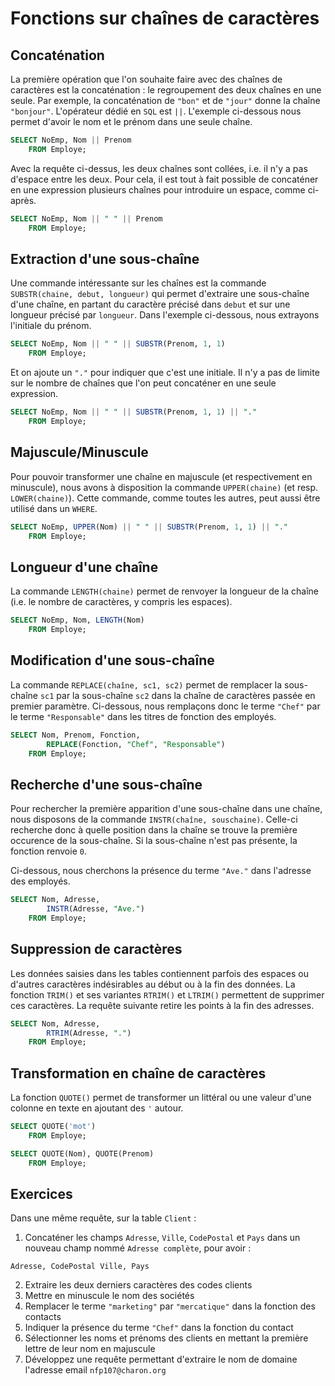 # Fonctions sur chaînes de caractères

## Concaténation

La première opération que l'on souhaite faire avec des chaînes de caractères est la concaténation : le regroupement des deux chaînes en une seule. Par exemple, la concaténation de `"bon"` et de `"jour"` donne la chaîne `"bonjour"`. L'opérateur dédié en `SQL` est `||`. L'exemple ci-dessous nous permet d'avoir le nom et le prénom dans une seule chaîne.

```sql
SELECT NoEmp, Nom || Prenom
    FROM Employe;
```

Avec la requête ci-dessus, les deux chaînes sont collées, i.e. il n'y a pas d'espace entre les deux. Pour cela, il est tout à fait possible de concaténer en une expression plusieurs chaînes pour introduire un espace, comme ci-après.

```sql
SELECT NoEmp, Nom || " " || Prenom
    FROM Employe;
```

## Extraction d'une sous-chaîne

Une commande intéressante sur les chaînes est la commande `SUBSTR(chaine, debut, longueur)` qui permet d'extraire une sous-chaîne d'une chaîne, en partant du caractère précisé dans `debut` et sur une longueur précisé par `longueur`. Dans l'exemple ci-dessous, nous extrayons l'initiale du prénom.

```sql
SELECT NoEmp, Nom || " " || SUBSTR(Prenom, 1, 1)
    FROM Employe;
```

Et on ajoute un `"."` pour indiquer que c'est une initiale. Il n'y a pas de limite sur le nombre de chaînes que l'on peut concaténer en une seule expression.

```sql
SELECT NoEmp, Nom || " " || SUBSTR(Prenom, 1, 1) || "."
    FROM Employe;
```

## Majuscule/Minuscule

Pour pouvoir transformer une chaîne en majuscule (et respectivement en minuscule), nous avons à disposition la commande `UPPER(chaine)` (et resp. `LOWER(chaine)`). Cette commande, comme toutes les autres, peut aussi être utilisé dans un `WHERE`.

```sql
SELECT NoEmp, UPPER(Nom) || " " || SUBSTR(Prenom, 1, 1) || "."
    FROM Employe;
```

## Longueur d'une chaîne

La commande `LENGTH(chaine)` permet de renvoyer la longueur de la chaîne (i.e. le nombre de caractères, y compris les espaces).

```sql
SELECT NoEmp, Nom, LENGTH(Nom)
    FROM Employe;
```

## Modification d'une sous-chaîne

La commande `REPLACE(chaîne, sc1, sc2)` permet de remplacer la sous-chaîne `sc1` par la sous-chaîne `sc2` dans la chaîne de caractères passée en premier paramètre. Ci-dessous, nous remplaçons donc le terme `"Chef"` par le terme `"Responsable"` dans les titres de fonction des employés.

```sql
SELECT Nom, Prenom, Fonction,
        REPLACE(Fonction, "Chef", "Responsable")
    FROM Employe;
```

## Recherche d'une sous-chaîne

Pour rechercher la première apparition d'une sous-chaîne dans une chaîne, nous disposons de la commande `INSTR(chaîne, souschaine)`. Celle-ci recherche donc à quelle position dans la chaîne se trouve la première occurence de la sous-chaîne. Si la sous-chaîne n'est pas présente, la fonction renvoie `0`.

Ci-dessous, nous cherchons la présence du terme `"Ave."` dans l'adresse des employés. 

```sql
SELECT Nom, Adresse,
        INSTR(Adresse, "Ave.")
    FROM Employe;
```

## Suppression de caractères 

Les données saisies dans les tables contiennent parfois des espaces ou d'autres caractères indésirables au début ou à la fin des données. La fonction `TRIM()` et ses variantes `RTRIM()` et `LTRIM()` permettent de supprimer ces caractères. La requête suivante retire les points à la fin des adresses.

```sql
SELECT Nom, Adresse,
        RTRIM(Adresse, ".")
    FROM Employe;
```


## Transformation en chaîne de caractères

La fonction `QUOTE()` permet de transformer un littéral ou une valeur d'une colonne en texte en ajoutant des `'` autour.

```sql
SELECT QUOTE('mot')
    FROM Employe;
```

```sql
SELECT QUOTE(Nom), QUOTE(Prenom)
    FROM Employe;
```


## Exercices

Dans une même requête, sur la table `Client` : 

1. Concaténer les champs `Adresse`, `Ville`, `CodePostal` et `Pays` dans un nouveau champ nommé `Adresse complète`, pour avoir :
```
Adresse, CodePostal Ville, Pays
```
2. Extraire les deux derniers caractères des codes clients
3. Mettre en minuscule le nom des sociétés
4. Remplacer le terme `"marketing"` par `"mercatique"` dans la fonction des contacts
5. Indiquer la présence du terme `"Chef"` dans la fonction du contact
6. Sélectionner les noms et prénoms des clients en mettant la première lettre de leur nom en majuscule
7. Développez une requête permettant d'extraire le nom de domaine l'adresse email `nfp107@charon.org`